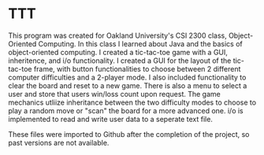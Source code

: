 # TTT

This program was created for Oakland University's CSI 2300 class, Object-Oriented Computing. In this class I learned about Java and the basics of object-oriented computing. I created a tic-tac-toe game with a GUI, inheritence, and i/o functionality. I created a GUI for the layout of the tic-tac-toe frame, with button functionalities to choose between 2 different computer difficulties and a 2-player mode. I also included functionality to clear the board and reset to a new game. There is also a menu to select a user and store that users win/loss count upon request. The game mechanics utliize inheritance between the two difficulty modes to choose to play a random move or "scan" the board for a more advanced one. i/o is implemented to read and write user data to a seperate text file. 

These files were imported to Github after the completion of the project, so past versions are not available.

